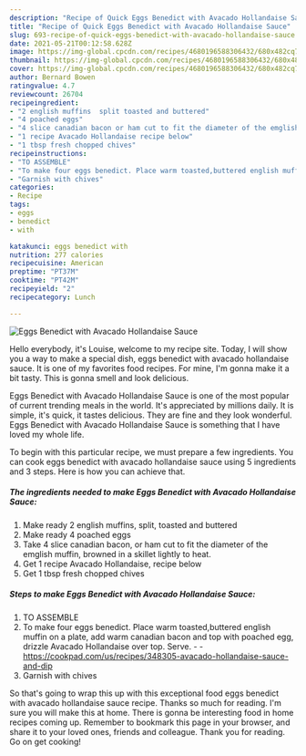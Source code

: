 ```yaml
---
description: "Recipe of Quick Eggs Benedict with Avacado Hollandaise Sauce"
title: "Recipe of Quick Eggs Benedict with Avacado Hollandaise Sauce"
slug: 693-recipe-of-quick-eggs-benedict-with-avacado-hollandaise-sauce
date: 2021-05-21T00:12:58.628Z
image: https://img-global.cpcdn.com/recipes/4680196588306432/680x482cq70/eggs-benedict-with-avacado-hollandaise-sauce-recipe-main-photo.jpg
thumbnail: https://img-global.cpcdn.com/recipes/4680196588306432/680x482cq70/eggs-benedict-with-avacado-hollandaise-sauce-recipe-main-photo.jpg
cover: https://img-global.cpcdn.com/recipes/4680196588306432/680x482cq70/eggs-benedict-with-avacado-hollandaise-sauce-recipe-main-photo.jpg
author: Bernard Bowen
ratingvalue: 4.7
reviewcount: 26704
recipeingredient:
- "2 english muffins  split toasted and buttered"
- "4 poached eggs"
- "4 slice canadian bacon or ham cut to fit the diameter of the emglish muffin browned in a skillet lightly to heat"
- "1 recipe Avacado Hollandaise recipe below"
- "1 tbsp fresh chopped chives"
recipeinstructions:
- "TO ASSEMBLE"
- "To make four eggs benedict. Place warm toasted,buttered english muffin on a plate, add warm canadian bacon and top with poached egg, drizzle Avacado Hollandaise over top. Serve.  https://cookpad.com/us/recipes/348305-avacado-hollandaise-sauce-and-dip"
- "Garnish with chives"
categories:
- Recipe
tags:
- eggs
- benedict
- with

katakunci: eggs benedict with 
nutrition: 277 calories
recipecuisine: American
preptime: "PT37M"
cooktime: "PT42M"
recipeyield: "2"
recipecategory: Lunch

---
```



![Eggs Benedict with Avacado Hollandaise Sauce](https://img-global.cpcdn.com/recipes/4680196588306432/680x482cq70/eggs-benedict-with-avacado-hollandaise-sauce-recipe-main-photo.jpg)

Hello everybody, it's Louise, welcome to my recipe site. Today, I will show you a way to make a special dish, eggs benedict with avacado hollandaise sauce. It is one of my favorites food recipes. For mine, I'm gonna make it a bit tasty. This is gonna smell and look delicious.



Eggs Benedict with Avacado Hollandaise Sauce is one of the most popular of current trending meals in the world. It's appreciated by millions daily. It is simple, it's quick, it tastes delicious. They are fine and they look wonderful. Eggs Benedict with Avacado Hollandaise Sauce is something that I have loved my whole life.


To begin with this particular recipe, we must prepare a few ingredients. You can cook eggs benedict with avacado hollandaise sauce using 5 ingredients and 3 steps. Here is how you can achieve that.

<!--inarticleads1-->

##### The ingredients needed to make Eggs Benedict with Avacado Hollandaise Sauce:

1. Make ready 2 english muffins,  split, toasted and buttered
1. Make ready 4 poached eggs
1. Take 4 slice canadian bacon, or ham cut to fit the diameter of the emglish muffin, browned in a skillet lightly to heat.
1. Get 1 recipe Avacado Hollandaise, recipe below
1. Get 1 tbsp fresh chopped chives




<!--inarticleads2-->

##### Steps to make Eggs Benedict with Avacado Hollandaise Sauce:

1. TO ASSEMBLE
1. To make four eggs benedict. Place warm toasted,buttered english muffin on a plate, add warm canadian bacon and top with poached egg, drizzle Avacado Hollandaise over top. Serve. -  - https://cookpad.com/us/recipes/348305-avacado-hollandaise-sauce-and-dip
1. Garnish with chives




So that's going to wrap this up with this exceptional food eggs benedict with avacado hollandaise sauce recipe. Thanks so much for reading. I'm sure you will make this at home. There is gonna be interesting food in home recipes coming up. Remember to bookmark this page in your browser, and share it to your loved ones, friends and colleague. Thank you for reading. Go on get cooking!
